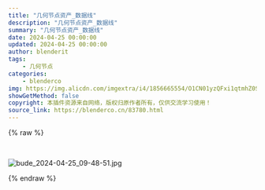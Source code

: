 ```yaml
---
title: "几何节点资产_数据线"
description: "几何节点资产_数据线"
summary: "几何节点资产_数据线"
date: 2024-04-25 00:00:00
updated: 2024-04-25 00:00:00
author: blenderit
tags: 
    - 几何节点
categories:
    - blenderco
img: https://img.alicdn.com/imgextra/i4/1856665554/O1CN01yzQFxi1qtmhZ0SJRC_!!1856665554.jpg
showGetMethod: false
copyright: 本插件资源来自网络，版权归原作者所有，仅供交流学习使用！
source_link: https://blenderco.cn/83780.html
---
```


{% raw %}
<p> </p><p><img src="https://img.alicdn.com/imgextra/i4/1856665554/O1CN01yzQFxi1qtmhZ0SJRC_!!1856665554.jpg" alt="bude_2024-04-25_09-48-51.jpg"></p>
<div style="display: none">blenderco</div>
{% endraw %}